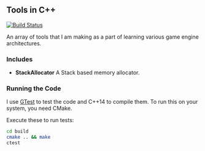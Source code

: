 ## Tools in C++

[![Build Status](https://travis-ci.org/vasumahesh1/tools.svg?branch=master)](https://travis-ci.org/vasumahesh1/tools)

An array of tools that I am making as a part of learning various game engine architectures.

### Includes

- **StackAllocator**
  A Stack based memory allocator.



### Running the Code

I use [GTest](https://github.com/google/googletest) to test the code and C++14 to compile them. To run this on your system, you need CMake.

Execute these to run tests:
```bash
cd build
cmake .. && make
ctest
```


